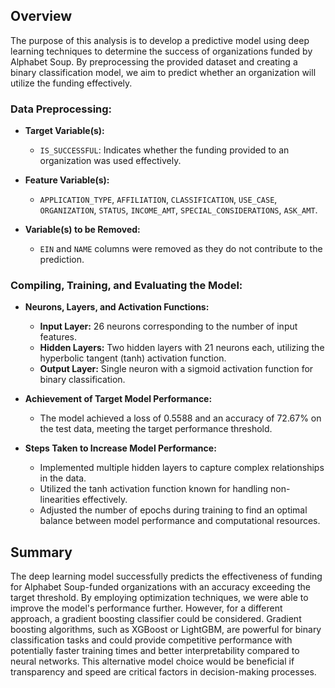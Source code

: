 ## Overview
The purpose of this analysis is to develop a predictive model using deep learning techniques to determine the success of organizations funded by Alphabet Soup. By preprocessing the provided dataset and creating a binary classification model, we aim to predict whether an organization will utilize the funding effectively.

### Data Preprocessing:

- **Target Variable(s):**
  - `IS_SUCCESSFUL`: Indicates whether the funding provided to an organization was used effectively.

- **Feature Variable(s):**
  - `APPLICATION_TYPE`, `AFFILIATION`, `CLASSIFICATION`, `USE_CASE`, `ORGANIZATION`, `STATUS`, `INCOME_AMT`, `SPECIAL_CONSIDERATIONS`, `ASK_AMT`.

- **Variable(s) to be Removed:**
  - `EIN` and `NAME` columns were removed as they do not contribute to the prediction.

### Compiling, Training, and Evaluating the Model:

- **Neurons, Layers, and Activation Functions:**
  - **Input Layer:** 26 neurons corresponding to the number of input features.
  - **Hidden Layers:** Two hidden layers with 21 neurons each, utilizing the hyperbolic tangent (tanh) activation function.
  - **Output Layer:** Single neuron with a sigmoid activation function for binary classification.

- **Achievement of Target Model Performance:**
  - The model achieved a loss of 0.5588 and an accuracy of 72.67% on the test data, meeting the target performance threshold.

- **Steps Taken to Increase Model Performance:**
  - Implemented multiple hidden layers to capture complex relationships in the data.
  - Utilized the tanh activation function known for handling non-linearities effectively.
  - Adjusted the number of epochs during training to find an optimal balance between model performance and computational resources.

## Summary
The deep learning model successfully predicts the effectiveness of funding for Alphabet Soup-funded organizations with an accuracy exceeding the target threshold. By employing optimization techniques, we were able to improve the model's performance further. However, for a different approach, a gradient boosting classifier could be considered. Gradient boosting algorithms, such as XGBoost or LightGBM, are powerful for binary classification tasks and could provide competitive performance with potentially faster training times and better interpretability compared to neural networks. This alternative model choice would be beneficial if transparency and speed are critical factors in decision-making processes.